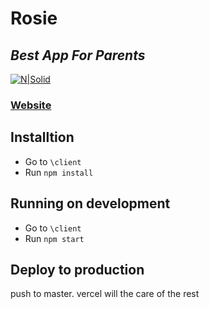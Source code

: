 # Rosie

## _Best App For Parents_

[![N|Solid](http://res.cloudinary.com/dicgafcrn/image/upload/c_scale,w_100/v1637246398/bot.png)](http://res.cloudinary.com/dicgafcrn/image/upload/c_scale,w_100/v1637246398/bot.png)

### [Website](https://rosie.vercel.app)

## Installtion

- Go to `\client`
- Run `npm install`

## Running on development

- Go to `\client`
- Run `npm start`

## Deploy to production

push to master. vercel will the care of the rest
